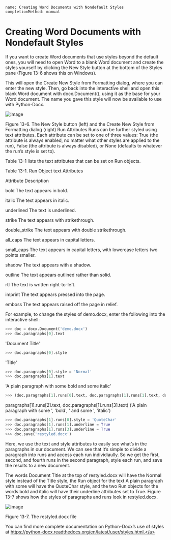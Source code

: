 ```ngMeta
name: Creating Word Documents with Nondefault Styles
completionMethod: manual
```
# Creating Word Documents with Nondefault Styles
If you want to create Word documents that use styles beyond the default ones, you will need to open Word to a blank Word document and create the styles yourself by clicking the New Style button at the bottom of the Styles pane (Figure 13-6 shows this on Windows).

This will open the Create New Style from Formatting dialog, where you can enter the new style. Then, go back into the interactive shell and open this blank Word document with docx.Document(), using it as the base for your Word document. The name you gave this style will now be available to use with Python-Docx.

![image](assets/000048.jpg)

Figure 13-6. The New Style button (left) and the Create New Style from Formatting dialog (right)
Run Attributes
Runs can be further styled using text attributes. Each attribute can be set to one of three values: True (the attribute is always enabled, no matter what other styles are applied to the run), False (the attribute is always disabled), or None (defaults to whatever the run’s style is set to).

Table 13-1 lists the text attributes that can be set on Run objects.

Table 13-1. Run Object text Attributes

Attribute   									Description

bold											The text appears in bold.

italic											The text appears in italic.

underlined 										The text is underlined.

strike  										The text appears with strikethrough.

double_strike 									The text appears with double strikethrough.

all_caps 										The text appears in capital letters.

small_caps										The text appears in capital letters, with lowercase letters two points smaller.

shadow 											The text appears with a shadow.

outline 										The text appears outlined rather than solid.

rtl 											The text is written right-to-left.

imprint 										The text appears pressed into the page.

emboss 											The text appears raised off the page in relief.

For example, to change the styles of demo.docx, enter the following into the interactive shell:

```python
>>> doc = docx.Document('demo.docx')
>>> doc.paragraphs[0].text
```
'Document Title'
```python
>>> doc.paragraphs[0].style
```
'Title'
```python
>>> doc.paragraphs[0].style = 'Normal'
>>> doc.paragraphs[1].text
```
'A plain paragraph with some bold and some italic'
```python
>>> (doc.paragraphs[1].runs[0].text, doc.paragraphs[1].runs[1].text, doc.
```
paragraphs[1].runs[2].text, doc.paragraphs[1].runs[3].text)
('A plain paragraph with some ', 'bold', ' and some ', 'italic')
```python
>>> doc.paragraphs[1].runs[0].style = 'QuoteChar'
>>> doc.paragraphs[1].runs[1].underline = True
>>> doc.paragraphs[1].runs[3].underline = True
>>> doc.save('restyled.docx')
```
Here, we use the text and style attributes to easily see what’s in the paragraphs in our document. We can see that it’s simple to divide a paragraph into runs and access each run individiaully. So we get the first, second, and fourth runs in the second paragraph, style each run, and save the results to a new document.

The words Document Title at the top of restyled.docx will have the Normal style instead of the Title style, the Run object for the text A plain paragraph with some will have the QuoteChar style, and the two Run objects for the words bold and italic will have their underline attributes set to True. Figure 13-7 shows how the styles of paragraphs and runs look in restyled.docx.

![image](assets/000086.jpg)

Figure 13-7. The restyled.docx file

You can find more complete documentation on Python-Docx’s use of styles at <span><a href="https://python-docx.readthedocs.org/en/latest/user/styles.html.">https://python-docx.readthedocs.org/en/latest/user/styles.html.</a></span>




